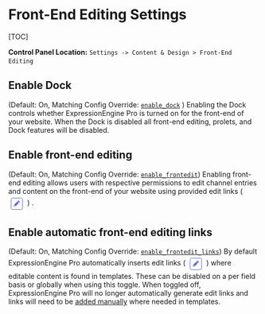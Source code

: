 <!--
    This source file is part of the open source project
    ExpressionEngine User Guide (https://github.com/ExpressionEngine/ExpressionEngine-User-Guide)

    @link      https://expressionengine.com/
    @copyright Copyright (c) 2003-2021, Packet Tide, LLC (https://packettide.com)
    @license   https://expressionengine.com/license Licensed under Apache License, Version 2.0
-->

# Front-End Editing Settings

[TOC]


**Control Panel Location:** `Settings -> Content & Design > Front-End Editing`


## **Enable Dock**
(Default: On, Matching Config Override: [`enable_dock`](general/system-configuration-overrides.md#enable_dock) )
Enabling the Dock controls whether ExpressionEngine Pro is turned on for the front-end of your website. When the Dock is disabled all front-end editing, prolets, and Dock features will be disabled.

## **Enable front-end editing**
(Default: On, Matching Config Override: [`enable_frontedit`](general/system-configuration-overrides.md#enable_frontedit))
Enabling front-end editing allows users with respective permissions to edit channel entries and content on the front-end of your website using provided edit links ( <img style="margin-bottom: 0px; vertical-align: middle; display:inline-block;" src="../../_images/pro_edit.png" alt="pro edit icon"> ) .

## **Enable automatic front-end editing links**
(Default: On, Matching Config Override: [`enable_frontedit_links`](general/system-configuration-overrides.md#enable_frontedit_links))
By default ExpressionEngine Pro automatically inserts edit links ( <img style="margin-bottom: 0px; vertical-align: middle; display:inline-block;" src="../../_images/pro_edit.png" alt="pro edit icon"> ) where editable content is found in templates. These can be disabled on a per field basis or globally when using this toggle. When toggled off, ExpressionEngine Pro will no longer automatically generate edit links and links will need to be [added manually](/advanced-usage/front-end/frontend.md#customizing-the-link-location) where needed in templates.